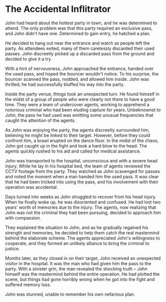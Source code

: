 # The Accidental Inflitrator

John had heard about the hottest party in town, and he was determined to attend. The only problem was that this party required an exclusive pass, and John didn't have one. Determined to gain entry, he hatched a plan.

He decided to hang out near the entrance and watch as people left the party. As attendees exited, many of them carelessly discarded their used passes. John discreetly picked up a discarded pass from the ground and decided to give it a try.

With a hint of nervousness, John approached the entrance, handed over the used pass, and hoped the bouncer wouldn't notice. To his surprise, the bouncer scanned the pass, nodded, and allowed him inside. John was thrilled; he had successfully bluffed his way into the party.

Inside the party venue, things took an unexpected turn. He found himself in the midst of a group of people who were clearly not there to have a good time. They were a team of undercover agents, working to apprehend a notorious criminal who had been eluding capture for years. Unbeknownst to John, the pass he had used was emitting some unusual frequencies that caught the attention of the agents.

As John was enjoying the party, the agents discreetly surrounded him, believing he might be linked to their target. However, before they could confront him, a brawl erupted on the dance floor. In the midst of the chaos, John got caught up in the fight and took a hard blow to the head. The agents quickly rushed to his aid and called for medical assistance.

John was transported to the hospital, unconscious and with a severe head injury. While he lay in his hospital bed, the team of agents reviewed the CCTV footage from the party. They watched as John scavenged for passes and noted the moment when a man handed him the used pass. It was clear that he had been tricked into using the pass, and his involvement with their operation was accidental.

Days turned into weeks as John struggled to recover from his head injury. When he finally woke up, he was disoriented and confused. He had lost two years' worth of memories due to the injury. The agents, now realizing that John was not the criminal they had been pursuing, decided to approach him with compassion.

They explained the situation to John, and as he gradually regained his strength and memories, he decided to help them catch the real mastermind behind the elaborate scheme. The agents appreciated John's willingness to cooperate, and they formed an unlikely alliance to bring the criminal to justice.

Months later, as they closed in on their target, John received an unexpected visitor in the hospital. It was the man who had given him the pass to the party. With a sinister grin, the man revealed the shocking truth – John himself was the mastermind behind the entire operation. He had plotted the scene, but things had gone horribly wrong when he got into the fight and suffered memory loss.

John was stunned, unable to remember his own nefarious plan.